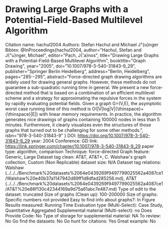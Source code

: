 # Drawing Large Graphs with a Potential-Field-Based Multilevel Algorithm

Citation name: hachul2004
Authors: Stefan Hachul and Michael J\"{u}nger
Bibtex: @InProceedings{hachul2004,
author="Hachul, Stefan
and J{\"u}nger, Michael",
editor="Pach, J{\'a}nos",
title="Drawing Large Graphs with a Potential-Field-Based Multilevel Algorithm",
booktitle="Graph Drawing",
year="2005",
doi=”10.1007/978-3-540-31843-9_29”,
publisher="Springer Berlin Heidelberg",
address="Berlin, Heidelberg",
pages="285--295",
abstract="Force-directed graph drawing algorithms are widely used for drawing general graphs. However, these methods do not guarantee a sub-quadratic running time in general. We present a new force-directed method that is based on a combination of an efficient multilevel scheme and a strategy for approximating the repulsive forces in the system by rapidly evaluating potential fields. Given a graph G=(V,E), the asymptotic worst case running time of this method is O(|V|log|V|{\thinspace}+{\thinspace}|E|) with linear memory requirements. In practice, the algorithm generates nice drawings of graphs containing 100000 nodes in less than 5 minutes. Furthermore, it clearly visualizes even the structures of those graphs that turned out to be challenging for some other methods.",
isbn="978-3-540-31843-9"
}
DOI: https://doi.org/10.1007/978-3-540-31843-9_29
year: 2004
Conference: GD
link: https://link.springer.com/chapter/10.1007/978-3-540-31843-9_29
paper type: algorithm, comparison
Technique: force-directed
Graph feature: Generic, Large
Dataset tag clean: AT&T, AT&T*, C. Walshaw's graph collection, Custom (Non Replicable)
dataset size: N/A
Dataset tag relations: Walshaw (../../../Benchmark%20datasets%2064e0439269f9497799025562a4087ce1/Walshaw%20e40b37a1147942d89ff1d8dfad285256.md), AT&T (../../../Benchmark%20datasets%2064e0439269f9497799025562a4087ce1/AT&T%20e86f130c42344169a9d75a61abc7e487.md)
Type of edit to the dataset: truncated
Size of graphs (Clean up): 100-200000
Size of graphs: Specific numbers not provided
Easy to find info about graphs?: In Figure
Results measured: Running Time
Evaluation type (Multi-Select): Case Study, Quantitative Aggregated
Supplemental material (Multi-select): no
Does Provide Code: No
Type of storage for supplemental material: NA
To review: No
Go find the datasets: No
Go hunt for citations: Yes
Great example: No
